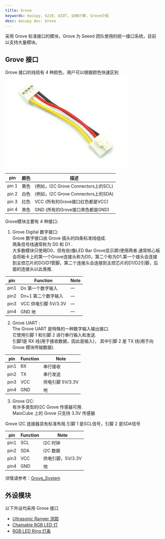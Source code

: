 ```yaml
---
title: Grove
keywords: maixpy, k210, AIOT, 边缘计算, Grove介绍
desc: maixpy doc: Grove
---
```



采用 Grove 标准接口的模块，Grove 为 Seeed 团队使用的统一接口系统，目前以支持大量模块。 

## Grove 接口

Grove 接口的线缆有 4 种颜色，用户可以根据颜色快速区别
![](../../../assets/hardware/module_grove/grove_interface.jpg)

| pin   | 颜色 | 描述                                |
| ----- | ---- | ----------------------------------- |
| pin 1 | 黄色 | (例如，I2C Grove Connectors上的SCL) |
| pin 2 | 白色 | (例如，I2C Grove Connectors上的SDA) |
| pin 3 | 红色 | VCC (所有的Grove接口红色都是VCC)    |
| pin 4 | 黑色 | GND (所有的Grove接口黑色都是GND)    |

Grove模块主要有 4 种接口:

1. Grove Digital 数字接口:<br/>
    Grove 数字接口由 Grove 插头的四条标准线组成.<br/>
    两条信号线通常称为 D0 和 D1 .<br/>
    大多数模块只使用D0，但有些(像LED Bar Grove显示屏)使用两者.通常核心板会将板卡上的第一个Grove连接头称为D0，第二个称为D1.第一个接头会连接到主控芯片的DO/D1管脚，第二个连接头会连接到主控芯片的D1/D2引脚，后面的连接头以此类推.

| pin  | Function             | Note |
| ---- | -------------------- | ---- |
| pin1 | Dn 第一个数字输入    | —    |
| pin2 | Dn+1 第二个数字输入  | —    |
| pin3 | VCC 供电引脚 5V/3.3V | —    |
| pin4 | GND 地               | —    |


2. Grove UART :<br/>
    The Grove UART 是特殊的一种数字输入输出接口.<br/>
    它使用引脚 1 和引脚 2 进行串行输入和发送. <br/>
    引脚1是 RX 线(用于接收数据，因此是输入)，
    其中引脚 2 是 TX 线(用于向 Grove 模块传输数据).

| pin  | Function | Note             |
| ---- | -------- | ---------------- |
| pin1 | RX       | 串行接收         |
| pin2 | TX       | 串行发送         |
| pin3 | VCC      | 供电引脚 5V/3.3V |
| pin4 | GND      | 地               |

3. Grove I2C:<br/>
    有许多类型的I2C Grove 传感器可用.<br/>MaixCube 上的 Grove 只支持 3.3V 传感器

  Grove I2C 连接器具有标准布局.引脚 1 是SCL信号，引脚 2 是SDA信号

| pin  | Function | Note              |
| ---- | -------- | ----------------- |
| pin1 | SCL      | I2C 时钟          |
| pin2 | SDA      | I2C 数据          |
| pin3 | VCC      | 供电引脚，5V/3.3V |
| pin4 | GND      | 地                |

详情请参考：[Grove_System](https://wiki.seeedstudio.com/cn/Grove_System/)

## 外设模块

以下外设均采用 Grove 接口

* [Ultrasonic Ranger 测距](./grove_ultrasonic_ranger.md)
* [Chainable RGB LED 灯](./grove_chainable_rgb_led.md)
* [RGB LED Ring 灯条](./grove_rgb_led_ring.md)